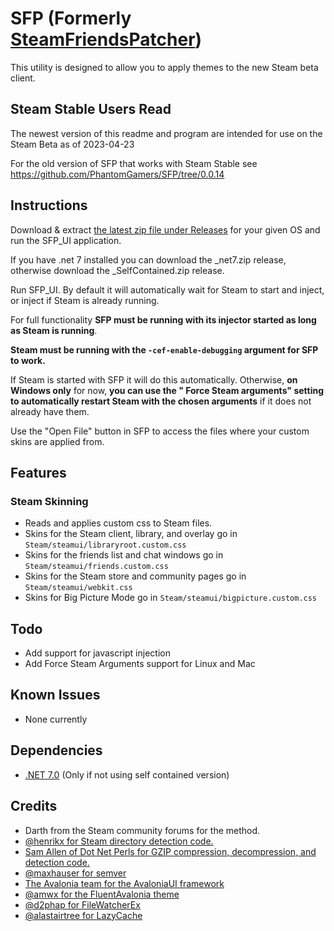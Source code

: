 # SFP (Formerly [SteamFriendsPatcher](https://github.com/PhantomGamers/SteamFriendsPatcher))

This utility is designed to allow you to apply themes to the new Steam beta client.

## Steam Stable Users Read

The newest version of this readme and program are intended for use on the Steam Beta as of 2023-04-23

For the old version of SFP that works with Steam Stable see https://github.com/PhantomGamers/SFP/tree/0.0.14

## Instructions

Download & extract [the latest zip file under Releases](https://github.com/PhantomGamers/SFP/releases/latest) for your
given OS and run the SFP_UI application.

If you have .net 7 installed you can download the _net7.zip release, otherwise download the _SelfContained.zip release.

Run SFP_UI. By default it will automatically wait for Steam to start and inject, or inject if Steam is already running.

For full functionality **SFP must be running with its injector started as long as Steam is running**.

**Steam must be running with the `-cef-enable-debugging` argument for SFP to work.**

If Steam is started with SFP it will do this automatically. Otherwise, **on Windows only** for now, **you can use the "
Force Steam arguments" setting to automatically restart Steam with the chosen arguments** if it does not already have
them.

Use the "Open File" button in SFP to access the files where your custom skins are applied from.

## Features

### Steam Skinning

- Reads and applies custom css to Steam files.
- Skins for the Steam client, library, and overlay go in `Steam/steamui/libraryroot.custom.css`
- Skins for the friends list and chat windows go in `Steam/steamui/friends.custom.css`
- Skins for the Steam store and community pages go in `Steam/steamui/webkit.css`
- Skins for Big Picture Mode go in `Steam/steamui/bigpicture.custom.css`

## Todo

- Add support for javascript injection
- Add Force Steam Arguments support for Linux and Mac

## Known Issues

- None currently

## Dependencies

* [.NET 7.0](https://dotnet.microsoft.com/en-us/download/dotnet/7.0) (Only if not using self contained version)

## Credits

* Darth from the Steam community forums for the method.
* [@henrikx for Steam directory detection code.](https://github.com/henrikx/metroskininstaller)
* [Sam Allen of Dot Net Perls for GZIP compression, decompression, and detection code.](https://www.dotnetperls.com/decompress)
* [@maxhauser for semver](https://github.com/maxhauser/semver)
* [The Avalonia team for the AvaloniaUI framework](https://github.com/AvaloniaUI/Avalonia)
* [@amwx for the FluentAvalonia theme](https://github.com/amwx/FluentAvalonia)
* [@d2phap for FileWatcherEx](https://github.com/d2phap/FileWatcherEx)
* [@alastairtree for LazyCache](https://github.com/alastairtree/LazyCache)
